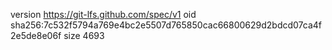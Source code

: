 version https://git-lfs.github.com/spec/v1
oid sha256:7c532f5794a769e4bc2e5507d765850cac66800629d2bdcd07ca4f2e5de8e06f
size 4693
